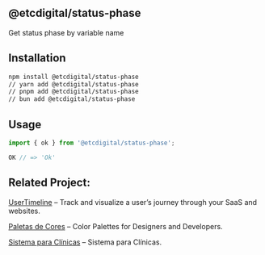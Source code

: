## @etcdigital/status-phase

Get status phase by variable name

## Installation

```bash
npm install @etcdigital/status-phase
// yarn add @etcdigital/status-phase
// pnpm add @etcdigital/status-phase
// bun add @etcdigital/status-phase
```

## Usage

```js
import { ok } from '@etcdigital/status-phase';

OK // => 'Ok'
```

## Related Project:
[UserTimeline](https://usertimeline.com) – Track and visualize a user’s journey through your SaaS and websites.

[Paletas de Cores](https://paletasdecores.com.br) – Color Palettes for Designers and Developers.

[Sistema para Clínicas](https://clinica.work) – Sistema para Clínicas.